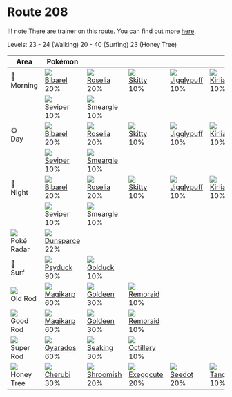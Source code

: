# Route 208

!!! note
    There are trainer on this route. You can find out more [here](../../trainer_pokemon/route_208/).

Levels: 23 - 24 (Walking) 20 - 40 (Surfing) 23 (Honey Tree)

Area                           | Pokémon                           | &nbsp;                            | &nbsp;                            | &nbsp;                            | &nbsp;                            | &nbsp;
---                            | ---                               | ---                               | ---                               | ---                               | ---                               | ---
🌅<br>Morning                   | ![][400]<br> [Bibarel]<br> 20%   | ![][315]<br> [Roselia]<br> 20%   | ![][300]<br> [Skitty]<br> 10%    | ![][039]<br> [Jigglypuff]<br> 10%| ![][281]<br> [Kirlia]<br> 10%    | ![][335]<br> [Zangoose]<br> 10%
&nbsp;                         | ![][336]<br> [Seviper]<br> 10%   | ![][235]<br> [Smeargle]<br> 10%
🌞<br>Day                       | ![][400]<br> [Bibarel]<br> 20%   | ![][315]<br> [Roselia]<br> 20%   | ![][300]<br> [Skitty]<br> 10%    | ![][039]<br> [Jigglypuff]<br> 10%| ![][281]<br> [Kirlia]<br> 10%    | ![][335]<br> [Zangoose]<br> 10%
&nbsp;                         | ![][336]<br> [Seviper]<br> 10%   | ![][235]<br> [Smeargle]<br> 10%
🌙<br>Night                     | ![][400]<br> [Bibarel]<br> 20%   | ![][315]<br> [Roselia]<br> 20%   | ![][300]<br> [Skitty]<br> 10%    | ![][039]<br> [Jigglypuff]<br> 10%| ![][281]<br> [Kirlia]<br> 10%    | ![][335]<br> [Zangoose]<br> 10%
&nbsp;                         | ![][336]<br> [Seviper]<br> 10%   | ![][235]<br> [Smeargle]<br> 10%
![][poke-radar]<br> Poké Radar | ![][206]<br> [Dunsparce]<br> 22%
🌊<br> Surf                     | ![][054]<br> [Psyduck]<br> 90%   | ![][055]<br> [Golduck]<br> 10%
![][old-rod]<br> Old Rod       | ![][129]<br> [Magikarp]<br> 60%  | ![][118]<br> [Goldeen]<br> 30%   | ![][223]<br> [Remoraid]<br> 10%
![][good-rod]<br> Good Rod     | ![][129]<br> [Magikarp]<br> 60%  | ![][118]<br> [Goldeen]<br> 30%   | ![][223]<br> [Remoraid]<br> 10%
![][super-rod]<br> Super Rod   | ![][130]<br> [Gyarados]<br> 60%  | ![][119]<br> [Seaking]<br> 30%   | ![][224]<br> [Octillery]<br> 10%
![][honey]<br> Honey Tree      | ![][420]<br> [Cherubi]<br> 30%   | ![][285]<br> [Shroomish]<br> 20% | ![][102]<br> [Exeggcute]<br> 20% | ![][273]<br> [Seedot]<br> 20%    | ![][114]<br> [Tangela]<br> 10%


[Jigglypuff]: ../../pokemon_changes/039/
[Psyduck]: ../../pokemon_changes/054/
[Golduck]: ../../pokemon_changes/055/
[Exeggcute]: ../../pokemon_changes/102/
[Tangela]: ../../pokemon_changes/114/
[Goldeen]: ../../pokemon_changes/118/
[Seaking]: ../../pokemon_changes/119/
[Magikarp]: ../../pokemon_changes/129/
[Gyarados]: ../../pokemon_changes/130/
[Dunsparce]: ../../pokemon_changes/206/
[Remoraid]: ../../pokemon_changes/223/
[Octillery]: ../../pokemon_changes/224/
[Smeargle]: ../../pokemon_changes/235/
[Seedot]: ../../pokemon_changes/273/
[Kirlia]: ../../pokemon_changes/281/
[Shroomish]: ../../pokemon_changes/285/
[Skitty]: ../../pokemon_changes/300/
[Roselia]: ../../pokemon_changes/315/
[Zangoose]: ../../pokemon_changes/335/
[Seviper]: ../../pokemon_changes/336/
[Bibarel]: ../../pokemon_changes/400/
[Cherubi]: ../../pokemon_changes/420/
[good-rod]: ../img/items/good-rod.png
[honey]: ../img/items/honey.png
[old-rod]: ../img/items/old-rod.png
[poke-radar]: ../img/items/poke-radar.png
[super-rod]: ../img/items/super-rod.png
[039]: ../img/pokemon/039.png
[054]: ../img/pokemon/054.png
[055]: ../img/pokemon/055.png
[102]: ../img/pokemon/102.png
[114]: ../img/pokemon/114.png
[118]: ../img/pokemon/118.png
[119]: ../img/pokemon/119.png
[129]: ../img/pokemon/129.png
[130]: ../img/pokemon/130.png
[206]: ../img/pokemon/206.png
[223]: ../img/pokemon/223.png
[224]: ../img/pokemon/224.png
[235]: ../img/pokemon/235.png
[273]: ../img/pokemon/273.png
[281]: ../img/pokemon/281.png
[285]: ../img/pokemon/285.png
[300]: ../img/pokemon/300.png
[315]: ../img/pokemon/315.png
[335]: ../img/pokemon/335.png
[336]: ../img/pokemon/336.png
[400]: ../img/pokemon/400.png
[420]: ../img/pokemon/420.png
